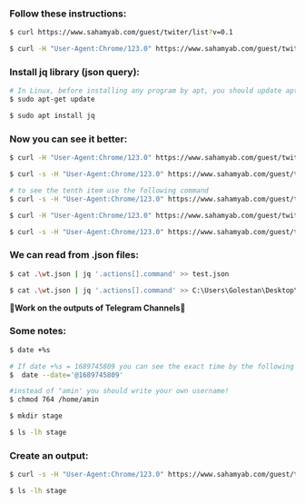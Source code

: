 ### Follow these instructions:

```bash
$ curl https://www.sahamyab.com/guest/twiter/list?v=0.1
```

```bash
$ curl -H "User-Agent:Chrome/123.0" https://www.sahamyab.com/guest/twiter/list?v=0.1
```

### Install jq library (json query):

```bash
# In Linux, before installing any program by apt, you should update apt as follows
$ sudo apt-get update

$ sudo apt install jq
```

### Now you can see it better:

```bash
$ curl -H "User-Agent:Chrome/123.0" https://www.sahamyab.com/guest/twiter/list?v=0.1 | jq

$ curl -s -H "User-Agent:Chrome/123.0" https://www.sahamyab.com/guest/twiter/list?v=0.1 | jq '.items'

# to see the tenth item use the following command
$ curl -s -H "User-Agent:Chrome/123.0" https://www.sahamyab.com/guest/twiter/list?v=0.1 | jq '.items[10]'

$ curl -H "User-Agent:Chrome/123.0" https://www.sahamyab.com/guest/twiter/list?v=0.1| jq '.hasMore, .success, .items[].id'

$ curl -s -H "User-Agent:Chrome/123.0" https://www.sahamyab.com/guest/twiter/list?v=0.1 | jq '.items[] | [.id, .sendTime, .sendTimePersian, .senderName, .senderUsername, .type, .content] | join(",") ' 
```

### We can read from .json files:

```bash
$ cat .\wt.json | jq '.actions[].command' >> test.json

$ cat .\wt.json | jq '.actions[].command' >> C:\Users\Golestan\Desktop\test.json
```

🛑**Work on the outputs of Telegram Channels**🛑

### Some notes:

```bash
$ date +%s

# If date +%s = 1689745809 you can see the exact time by the following command! 
$  date --date='@1689745809'

#instead of "amin' you should write your own username!
$ chmod 764 /home/amin

$ mkdir stage

$ ls -lh stage
```

### Create an output:

```bash
$ curl -s -H "User-Agent:Chrome/123.0" https://www.sahamyab.com/guest/twiter/list?v=0.1 | jq '.items[] | [.id, .sendTime, .sendTimePersian, .senderName, .senderUsername, .type, .content] | join(",") ' > stage/$(date +%s).csv

$ ls -lh stage
```

